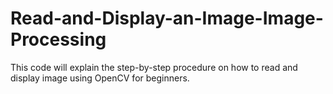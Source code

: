 # Read-and-Display-an-Image-Image-Processing
This code will explain the step-by-step procedure  on how to read and display image using OpenCV for beginners.
